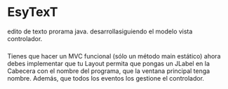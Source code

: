 # EsyTexT
edito de texto prorama java. desarrollasiguiendo el   modelo  vista controlador.

###
Tienes que hacer un MVC funcional (sólo un método main estático)
ahora debes implementar que tu Layout permita
que pongas un JLabel en la Cabecera con el nombre del programa,
que la ventana principal tenga nombre.
Además, que todos los eventos los gestione el controlador.
###
